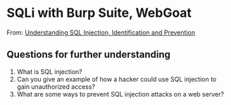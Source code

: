# SQLi with Burp Suite, WebGoat
From: [Understanding SQL Injection, Identification and Prevention](https://www.varonis.com/blog/sql-injection-identification-and-prevention-part-1)




## Questions for further understanding
1. What is SQL injection?
2. Can you give an example of how a hacker could use SQL injection to gain unauthorized access?
3. What are some ways to prevent SQL injection attacks on a web server?